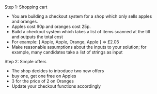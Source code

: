 
Step 1: Shopping cart
* You are building a checkout system for a shop which only sells apples and
oranges.
* Apples cost 60p and oranges cost 25p.
* Build a checkout system which takes a list of items scanned at the till and outputs
the total cost
* For example: [ Apple, Apple, Orange, Apple ] => £2.05
* Make reasonable assumptions about the inputs to your solution; for example, many
candidates take a list of strings as input

Step 2: Simple offers
* The shop decides to introduce two new offers
* buy one, get one free on Apples 
* 3 for the price of 2 on Oranges
* Update your checkout functions accordingly